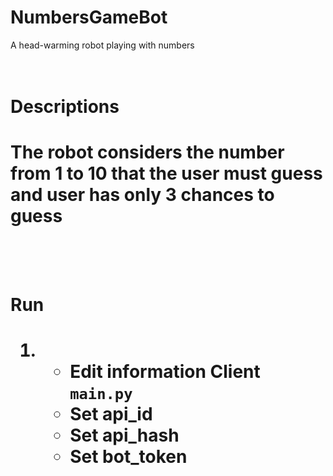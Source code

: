 # NumbersGameBot
A head-warming robot playing with numbers
<br/><br/><br/>
<h1>Descriptions<h1/>
The robot considers the number from 1 to 10 that the user must guess and user has only 3 chances to guess
<br/><br/><br/>
<h1>Run<h1/>
    <ol>
        <li>
            <ul>
                <li>Edit information Client  <code>main.py</code></li>
                <li>Set api_id</li>
                <li>Set api_hash</li>
                <li>Set bot_token</li>
            </ul>
        </li>
    </ol> 
